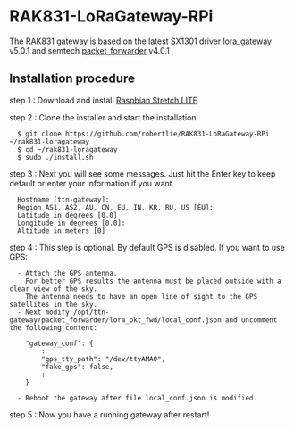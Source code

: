 # RAK831-LoRaGateway-RPi
The RAK831 gateway is based on the latest SX1301 driver [lora_gateway](https://github.com/Lora-net/lora_gateway) v5.0.1 and semtech [packet_forwarder](https://github.com/Lora-net/packet_forwarder) v4.0.1  


##	Installation procedure

step 1 : Download and install [Raspbian Stretch LITE](https://www.raspberrypi.org/downloads/raspbian/)


step 2 : Clone the installer and start the installation

      $ git clone https://github.com/robertlie/RAK831-LoRaGateway-RPi ~/rak831-loragateway
      $ cd ~/rak831-loragateway
      $ sudo ./install.sh

step 3 : Next you will see some messages. Just hit the Enter key to keep default or enter your information if you want.

      Hostname [ttn-gateway]:
      Region AS1, AS2, AU, CN, EU, IN, KR, RU, US [EU]:
      Latitude in degrees [0.0]
      Longitude in degrees [0.0]:
      Altitude in meters [0]

step 4 : This step is optional. By default GPS is disabled. If you want to use GPS:

      - Attach the GPS antenna.
        For better GPS results the antenna must be placed outside with a clear view of the sky.
        The antenna needs to have an open line of sight to the GPS satellites in the sky.
      - Next modify /opt/ttn-gateway/packet_forwarder/lora_pkt_fwd/local_conf.json and uncomment the following content:

        "gateway_conf": {
            :
            "gps_tty_path": "/dev/ttyAMA0",
            "fake_gps": false,
            :
        }

      - Reboot the gateway after file local_conf.json is modified.

step 5 : Now you have a running gateway after restart!
